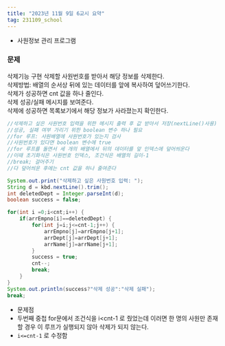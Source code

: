 ```yaml
---
title: "2023년 11월 9일 6교시 요약"
tag: 231109_school
---
```


- 사원정보 관리 프로그램

### 문제
삭제기능 구현
삭제할 사원번호를 받아서 해당 정보를 삭제한다.<br>
삭제방법: 배열의 순서상 뒤에 있는 데이터를 앞에 복사하여 덮어쓰기한다.<br>
삭제가 성공하면 cnt 값을 하나 줄인다.<br>
삭제 성공/실패 메시지를 보여준다.<br>
삭제에 성공하면 목록보기에서 해당 정보가 사라졌는지 확인한다.

```java
//삭제하고 싶은 사원번호 입력을 위한 메시지 출력 후 값 받아서 저장(nextLine()사용)
//성공, 실패 여부 가리기 위한 boolean 변수 하나 필요
//for 루프: 사원배열에 사원번호가 있는지 검사
//사원번호가 있다면 boolean 변수에 true
//for 루프를 돌면서 세 개의 배열에서 뒤의 데이터를 앞 인덱스에 덮어씌운다
//이때 초기화식은 사원번호 인덱스, 조건식은 배열의 길이-1
//break; 걸어주기
//다 덮어씌운 후에는 cnt 값을 하나 줄여준다

System.out.print("삭제하고 싶은 사원번호 입력: ");
String d = kbd.nextLine().trim();
int deletedDept = Integer.parseInt(d);
boolean success = false;

for(int i =0;i<cnt;i++) {
    if(arrEmpno[i]==deletedDept) {
        for(int j=i;j<=cnt-1;j++) {
            arrEmpno[j]=arrEmpno[j+1];
            arrDept[j]=arrDept[j+1];
            arrName[j]=arrName[j+1];
        }
        success = true;
        cnt--;
        break;
    }
}
System.out.println(success?"삭제 성공":"삭제 실패");
break;
```
- 문제점
- 두번째 중첩 for문에서 조건식을 i<cnt-1 로 줬었는데 이러면 한 명의 사원만 존재할 경우 이 루프가 실행되지 않아 삭제가 되지 않는다. 
- `i<=cnt-1` 로 수정함
